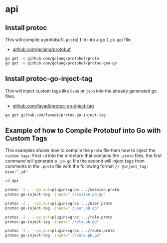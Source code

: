 # api

## Install protoc

This will compile a protobuf(`.proto`) file into a go (`.pb.go`) file.

- [github.com/golang/protobuf](https://github.com/golang/protobuf)

```bash
go get -u github.com/golang/protobuf/proto
go get -u github.com/golang/protobuf/protoc-gen-go
```

## Install protoc-go-inject-tag

This will inject custom tags like `bson` or `json` into the already generated go files.

- [github.com/favadi/protoc-go-inject-tag](https://github.com/favadi/protoc-go-inject-tag)

```bash
go get github.com/favadi/protoc-go-inject-tag
```

## Example of how to Compile Protobuf into Go with Custom Tags

This examples shows how to compile the `proto` file then how to inject the `custom tags`. First `cd` into the directory that contains the `.proto` files, the first command will generate a `.pb.go` file the second will inject tags from comments in the `.proto` file with the following format `// @inject_tag: bson:"_id"`.

```bash
cd api

protoc -I . --go_out=plugins=grpc:. ./session.proto
protoc-go-inject-tag -input="./session.pb.go"

protoc -I . --go_out=plugins=grpc:. ./user.proto
protoc-go-inject-tag -input="./user.pb.go"

protoc -I . --go_out=plugins=grpc:. ./role.proto
protoc-go-inject-tag -input="./role.pb.go"

protoc -I . --go_out=plugins=grpc:. ./route.proto
protoc-go-inject-tag -input="./route.pb.go"
```
